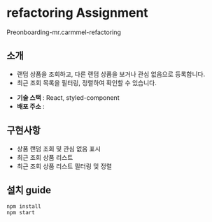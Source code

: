 # refactoring Assignment
Preonboarding-mr.carmmel-refactoring

## 소개
* 랜덤 상품을 조회하고, 다른 랜덤 상품을 보거나 관심 없음으로 등록합니다.
* 최근 조회 목록을 필터링, 정렬하여 확인할 수 있습니다.

- **기술 스택** : React, styled-component
- **배포 주소** : 

## 구현사항 
* 상품 랜덤 조회 및 관심 없음 표시
* 최근 조회 상품 리스트
* 최근 조회 상품 리스트 필터링 및 정렬

## 설치 guide 
```
npm install
npm start
```
